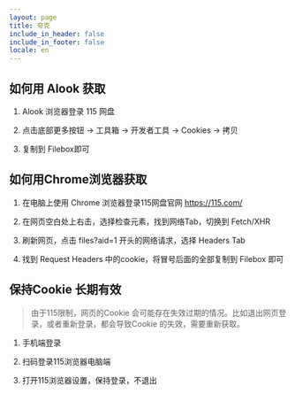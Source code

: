 ```yaml
---
layout: page
title: 夸克
include_in_header: false
include_in_footer: false
locale: en
---
```


## 如何用 Alook 获取

1. Alook 浏览器登录 115 网盘

2. 点击底部更多按钮 -> 工具箱 -> 开发者工具 -> Cookies -> 拷贝

3. 复制到 Filebox即可


## 如何用Chrome浏览器获取

1. 在电脑上使用 Chrome 浏览器登录115网盘官网 https://115.com/

2. 在网页空白处上右击，选择检查元素，找到网络Tab，切换到 Fetch/XHR

3. 刷新网页，点击 files?aid=1 开头的网络请求，选择 Headers Tab

4. 找到 Request Headers 中的cookie，将冒号后面的全部复制到 Filebox 即可


## 保持Cookie 长期有效

> 由于115限制，网页的Cookie 会可能存在失效过期的情况。比如退出网页登录，或者重新登录，都会导致Cookie 的失效，需要重新获取。

1. 手机端登录

2. 扫码登录115浏览器电脑端

3. 打开115浏览器设置，保持登录，不退出
